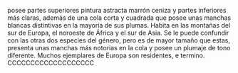 posee partes superiores pintura astracta  marrón ceniza y partes inferiores más claras, además de una cola corta y cuadrada que posee unas manchas
 blancas distintivas en la mayoría de sus plumas. Habita en las montañas del sur de Europa, el noroeste de África y el sur de Asia.
 Se le puede confundir con las otras dos especies del género, pero es de mayor tamaño que estas, presenta unas manchas más notorias en la cola y posee un plumaje de tono diferente. Muchos ejemplares de Europa son residentes,
 e termino.
 CCCCCCCCCCCCCCCCCCC